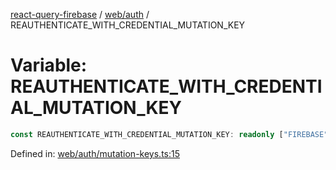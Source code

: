 [react-query-firebase](../../../modules.md) / [web/auth](../index.md) / REAUTHENTICATE\_WITH\_CREDENTIAL\_MUTATION\_KEY

# Variable: REAUTHENTICATE\_WITH\_CREDENTIAL\_MUTATION\_KEY

```ts
const REAUTHENTICATE_WITH_CREDENTIAL_MUTATION_KEY: readonly ["FIREBASE", "AUTH", "REAUTHENTICATE_WITH_CREDENTIAL"];
```

Defined in: [web/auth/mutation-keys.ts:15](https://github.com/vpishuk/react-query-firebase/blob/10e2945f75363a784c3dfc0e90b9f7a489dcc848/web/auth/mutation-keys.ts#L15)
